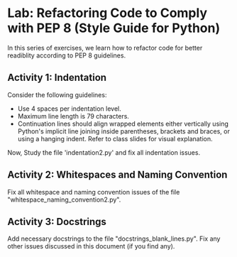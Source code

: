 # Lab: Refactoring Code to Comply with PEP 8 (Style Guide for Python)

In this series of exercises, we learn how to refactor code for better readiblity according to PEP 8 guidelines.

## Activity 1: Indentation

Consider the following guidelines:

- Use 4 spaces per indentation level.
- Maximum line length is 79 characters.
- Continuation lines should align wrapped elements either vertically using Python's implicit line joining inside parentheses, brackets and braces, or using a hanging indent. Refer to class slides for visual explanation.

Now, Study the file 'indentation2.py' and fix all indentation issues.

## Activity 2: Whitespaces and Naming Convention

Fix all whitespace and naming convention issues of the file "whitespace_naming_convention2.py".

## Activity 3: Docstrings

Add necessary docstrings to the file "docstrings_blank_lines.py". Fix any other issues discussed in this document (if you find any).